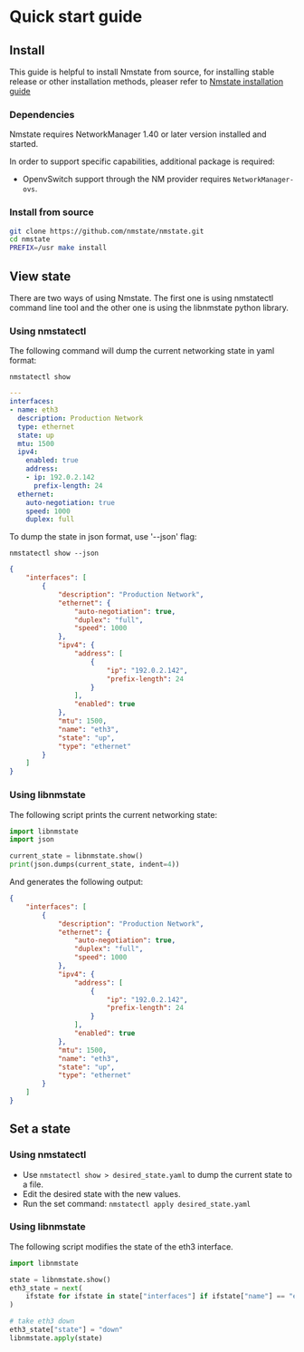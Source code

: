# Quick start guide

## Install

This guide is helpful to install Nmstate from source, for installing stable
release or other installation methods, pleaser refer to [Nmstate installation
guide](./install.html)

### Dependencies

Nmstate requires NetworkManager 1.40 or later version installed and started.

In order to support specific capabilities, additional package is required:
- OpenvSwitch support through the NM provider requires `NetworkManager-ovs`.

### Install from source

```bash
git clone https://github.com/nmstate/nmstate.git
cd nmstate
PREFIX=/usr make install
```

## View state

There are two ways of using Nmstate. The first one is using nmstatectl command
line tool and the other one is using the libnmstate python library.

### Using nmstatectl

The following command will dump the current networking state in yaml format:

`nmstatectl show`

```yaml
---
interfaces:
- name: eth3
  description: Production Network
  type: ethernet
  state: up
  mtu: 1500
  ipv4:
    enabled: true
    address:
    - ip: 192.0.2.142
      prefix-length: 24
  ethernet:
    auto-negotiation: true
    speed: 1000
    duplex: full
```

To dump the state in json format, use '--json' flag:

`nmstatectl show --json`

```json
{
    "interfaces": [
        {
            "description": "Production Network",
            "ethernet": {
                "auto-negotiation": true,
                "duplex": "full",
                "speed": 1000
            },
            "ipv4": {
                "address": [
                    {
                        "ip": "192.0.2.142",
                        "prefix-length": 24
                    }
                ],
                "enabled": true
            },
            "mtu": 1500,
            "name": "eth3",
            "state": "up",
            "type": "ethernet"
        }
    ]
}
```

### Using libnmstate

The following script prints the current networking state:

```python
import libnmstate
import json

current_state = libnmstate.show()
print(json.dumps(current_state, indent=4))
```

And generates the following output:

```json
{
    "interfaces": [
        {
            "description": "Production Network",
            "ethernet": {
                "auto-negotiation": true,
                "duplex": "full",
                "speed": 1000
            },
            "ipv4": {
                "address": [
                    {
                        "ip": "192.0.2.142",
                        "prefix-length": 24
                    }
                ],
                "enabled": true
            },
            "mtu": 1500,
            "name": "eth3",
            "state": "up",
            "type": "ethernet"
        }
    ]
}
```

## Set a state

### Using nmstatectl

- Use `nmstatectl show > desired_state.yaml` to dump the current state to a
file.
- Edit the desired state with the new values.
- Run the set command: `nmstatectl apply desired_state.yaml`

### Using libnmstate

The following script modifies the state of the eth3 interface.

```python
import libnmstate

state = libnmstate.show()
eth3_state = next(
    ifstate for ifstate in state["interfaces"] if ifstate["name"] == "eth3"
)

# take eth3 down
eth3_state["state"] = "down"
libnmstate.apply(state)
```
